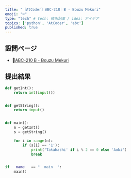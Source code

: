 ```yaml
---
title: "［AtCoder］ABC-210｜B - Bouzu Mekuri"
emoji: "⌨️"
type: "tech" # tech: 技術記事 / idea: アイデア
topics: ['python', 'AtCoder', 'abc']
published: true
---
```


## 設問ページ

- 🔗[ABC-210 B - Bouzu Mekuri](https://atcoder.jp/contests/abc210/tasks/abc210_b)

## 提出結果

```python
def getInt():
    return int(input())


def getString():
    return input()


def main():
    n = getInt()
    s = getString()

    for i in range(n):
        if (s[i] == '1'):
            print('Takahashi' if i % 2 == 0 else 'Aoki')
            break


if __name__ == "__main__":
    main()
```
